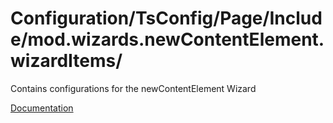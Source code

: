 # Configuration/TsConfig/Page/Include/mod.wizards.newContentElement.wizardItems/

Contains configurations for the newContentElement Wizard

[Documentation](https://docs.typo3.org/m/typo3/reference-coreapi/10.4/en-us/ApiOverview/ContentElements/ContentElementsWizard.html)